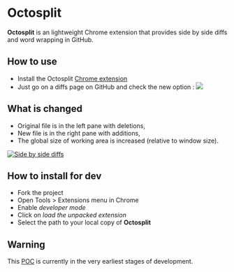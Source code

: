# Octosplit

**Octosplit** is an lightweight Chrome extension that provides side by side diffs and word wrapping in GitHub.

## How to use

* Install the Octosplit [Chrome extension](https://chrome.google.com/webstore/detail/mnkacicafjlllhcedhhphhpapmdgjfbb)
* Just go on a diffs page on GitHub and check the new option : ![](http://imageshack.us/a/img833/9178/octosplitbutton.png)

## What is changed

* Original file is in the left pane with deletions,
* New file is in the right pane with additions,
* The global size of working area is increased (relative to window size).

[![](http://img18.imageshack.us/img18/5161/4m8.png "Side by side diffs")](http://img18.imageshack.us/img18/5161/4m8.png "Side by side diffs")

## How to install for dev

* Fork the project
* Open Tools > Extensions menu in Chrome
* Enable _developer mode_
* Click on _load the unpacked extension_
* Select the path to your local copy of **Octosplit**

## Warning

This [POC](http://en.wikipedia.org/wiki/Proof_of_concept) is currently in the very earliest stages of development.
